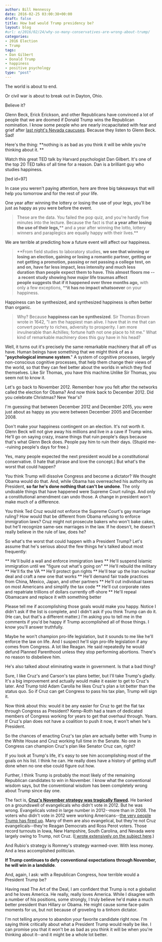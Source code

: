 ```yaml
---
author: Bill Hennessy
date: 2016-02-25 03:00:38+00:00
draft: false
title: How bad would Trump presidency be?
layout: blog
#url: e/2016/02/24/why-so-many-conservatives-are-wrong-about-trump/
categories:
- 2016 Election
- Trump
tags:
- Dan Gilbert
- Donald Trump
- happiness
- positive psychology
type: "post"
---
```


The world is about to end.

Or civil war is about to break out in Dayton, Ohio.

Believe it?

Glenn Beck, Erick Erickson, and other Republicans have convinced a lot of people that we are doomed if Donald Trump wins the Republican nomination. I know some people who are nearly incapacitated with fear and grief after [last night's Nevada caucuses](https://hennessysview.com/2016/02/24/a-crushing-defeat-for-glenn-beck/). Because they listen to Glenn Beck. Sad!

Here's the thing: **nothing is as bad as you think it will be while you're thinking about it. **

Watch this great TED talk by Harvard psychologist Dan Gilbert. It's one of the top 20 TED talks of all time for a reason. Dan is a brilliant guy who studies happiness.

[ted id=97]

In case you weren't paying attention, here are three big takeaways that will help you tomorrow and for the rest of your life.

One year after winning the lottery or losing the use of your legs, you'll be just as happy as you were before the event.



> These are the data. You failed the pop quiz, and you're hardly five minutes into the lecture. Because the fact is that **a year after losing the use of their legs,**** and a year after winning the lotto, lottery winners and paraplegics are equally happy with their lives.**



We are terrible at predicting how a future event will affect our happiness.



> **From field studies to laboratory studies, ****we see that winning or losing an election**, gaining or losing a romantic partner, getting or not getting a promotion, passing or not passing a college test, on and on, **have far less impact, less intensity and much less duration**** ****than people expect them to have**. This almost floors me -- a recent study showing how **major life traumas** affect people suggests that **if it happened over three months ago,**** with only a few exceptions, ****it has no impact whatsoever** on your happiness.



Happiness can be synthesized, and synthesized happiness is often better than organic.



> Why? Because **happiness can be synthesized**. Sir Thomas Brown wrote in 1642, "I am the happiest man alive. I have that in me that can convert poverty to riches, adversity to prosperity. I am more invulnerable than Achilles; fortune hath not one place to hit me." What kind of remarkable machinery does this guy have in his head?

Well, it turns out it's precisely the same remarkable machinery that all off us have. Human beings have something that we might think of as a "**psychological immune system**." A system of cognitive processes, largely non-conscious cognitive processes, that help them change their views of the world, so that they can feel better about the worlds in which they find themselves. Like Sir Thomas, you have this machine.Unlike Sir Thomas, you seem not to know it.



Let's go back to November 2012. Remember how you felt after the networks called the election for Obama? And now think back to December 2012. Did you celebrate Christmas? New Year's?

I'm guessing that between December 2012 and December 2015, you were just about as happy as you were between December 2005 and December 2008.

Don't make your happiness contingent on an election. It's not worth it. Glenn Beck will not give away his millions and live in a cave if Trump wins. He'll go on saying crazy, insane things that ruin people's days because that's what Glenn Beck does. People pay him to ruin their days. (Stupid me--ruining people's days for free.)

Yes, many people expected the next president would be a constitutional conservative. (I hate that phrase and love the concept.) But what's the worst that could happen?

You think Trump will dissolve Congress and become a dictator? We thought Obama would do that. And, while Obama has overreached his authority as President, **so far he's done nothing that can't be undone**. The only undoable things that have happened were Supreme Court rulings. And only a constitutional amendment can undo those. A change in president won't make much of a difference.

You think Ted Cruz would not enforce the Supreme Court's gay marriage ruling? How would that be different from Obama refusing to enforce immigration laws? Cruz might not prosecute bakers who won't bake cakes, but he'll recognize same-sex marriages in the law. If he doesn't, he doesn't really believe in the rule of law, does he?

So what's the worst that could happen with a President Trump? Let's assume that he's serious about the few things he's talked about most frequently:




** He'll build a wall and enforce immigration laws
** He'll suspend Islamic immigration until we "figure out what's going on"
** He'll rebuild the military
** He'll fix the VA
** He'll protect gun rights
** He'll tear up the Iran nuclear deal and craft a new one that works
** He'll demand fair trade practices from China, Mexico, Japan, and other partners
** He'll cut individual taxes on most Americans and simplify the tax code
** He'll cut corporate rates and repatriate trillions of dollars currently off-shore
** He'll repeal Obamacare and replace it with something better


Please tell me if accomplishing those goals would make you happy. Notice I didn't ask if the list is complete, and I didn't ask if you think Trump can do it. (He can, but that's a different matter.) I'm asking you to tell me in the comments if you'd be happy if Trump accomplished all of those things. I know you'll answer truthfully.

Maybe he won't champion pro-life legislation, but it sounds to me like he'll enforce the law on life. And I suspect he'll sign pro-life legislation if any comes from Congress. A lot like Reagan. He said repeatedly he would defund Planned Parenthood unless they stop performing abortions. There's no reason to disbelieve him.

He's also talked about eliminating waste in government. Is that a bad thing?

Sure, I like Cruz's and Carson's tax plans better, but I'll take Trump's gladly. It's a big improvement and actually would make it easier to get to Cruz's later. And Trump told Adam Carolla he likes Cruz's plan a lot better than the status quo. So if Cruz can get Congress to pass his tax plan, Trump will sign it.

Now think about this: would it be any easier for Cruz to get the flat tax through Congress as President? Kemp-Roth had a team of dedicated members of Congress working for years to get that overhaul through. Years. If Cruz's plan does not have a coalition to push it now, it won't when he's President.

So the chances of enacting Cruz's tax plan are actually better with Trump in the White House and Cruz working full time in the Senate. No one in Congress can champion Cruz's plan like Senator Cruz can, right?

If you look at Trump's life, it's easy to see him accomplishing most of the goals on his list. I think he can. He really does have a history of getting stuff done when no one else could figure out how.

Further, I think Trump is probably the most likely of the remaining Republican candidates to win in November. I know what the conventional wisdom says, but the conventional wisdom has been completely wrong about Trump since day one.

The fact is, **[Cruz's November strategy was tragically flawed](https://fivethirtyeight.com/features/ted-cruzs-general-election-strategy-is-wishful-thinking/).** He banked on a groundswell of evangelicals who didn't vote in 2012. But he was wrong. Evangelicals voted in large number in 2012--more than in 2008. The voters who didn't vote in 2012 were working Americans--[the very people Trump has fired up](https://www.politico.com/story/2016/02/donald-trump-republicans-diversity-219752). Many of them are also evangelical, but they're not Cruz evangelicals--they're Reagan Democrats and Ross Perot voters. Those record turnouts in Iowa, New Hampshire, South Carolina, and Nevada were largely owing to Trump, not Cruz. ([I wrote extensively on the subject here](https://hennessysview.com/2015/12/22/party-like-its-1992/).)

And Rubio's strategy is Romney's strategy warmed-over. With less money. And a less accomplished politician.

**If Trump continues to defy conventional expectations through November, he will win in a landslide**.

And, again, I ask: with a Republican Congress, how terrible would a President Trump be?

Having read The Art of the Deal, I am confident that Trump is not a globalist and he loves America. He really, really loves America. While I disagree with a number of his positions, some strongly, I truly believe he'd make a much better president than Hillary or Obama. He might cause some face-palm moments for us, but not because of groveling to a tinhorn dictator.

I'm not telling anyone to abandon your favorite candidate right now. I'm saying think critically about what a President Trump would really be like. I can promise you that it won't be as bad as you think it will be when you're thinking about it--and it might be a whole lot better.
